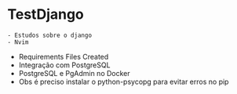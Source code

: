 # TestDjango
	- Estudos sobre o django
	- Nvim
  - Requirements Files Created
  - Integração com PostgreSQL
  - PostgreSQL e PgAdmin no Docker
  - Obs é preciso instalar o python-psycopg para evitar erros no pip

